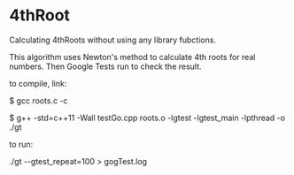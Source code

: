 # 4thRoot
Calculating 4thRoots without using any library fubctions.

This algorithm uses Newton's method to calculate 4th roots for real numbers.
Then Google Tests run to check the result.


to compile, link:

$ gcc roots.c -c

$ g++ -std=c++11 -Wall testGo.cpp roots.o -lgtest -lgtest_main -lpthread -o ./gt

to run:

./gt --gtest_repeat=100 > gogTest.log
